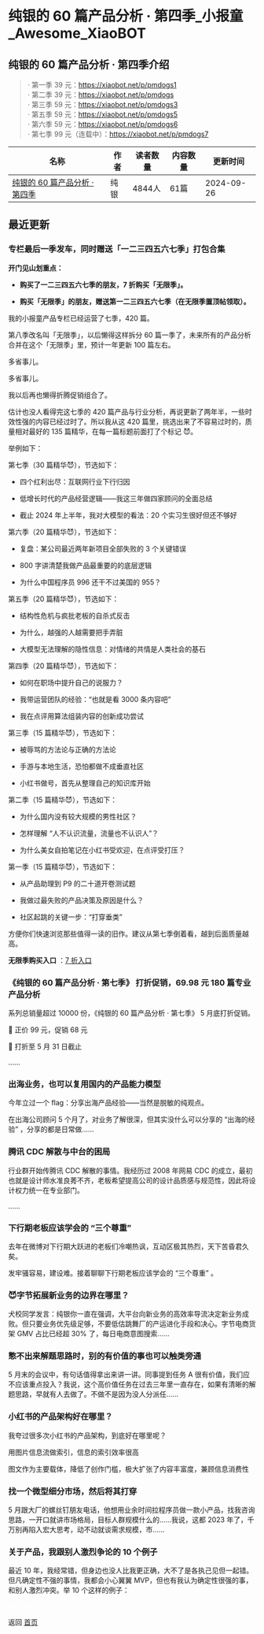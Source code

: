 # 纯银的 60 篇产品分析 · 第四季_小报童_Awesome_XiaoBOT

## 纯银的 60 篇产品分析 · 第四季介绍
> · 第一季 39 元：https://xiaobot.net/p/pmdogs1    
· 第二季 39 元：https://xiaobot.net/p/pmdogs    
· 第三季 59 元：https://xiaobot.net/p/pmdogs3    
· 第五季 59 元：https://xiaobot.net/p/pmdogs5    
· 第六季 59 元：https://xiaobot.net/p/pmdogs6    
· 第七季 99 元（连载中）：https://xiaobot.net/p/pmdogs7  
  


|名称|作者|读者数量|内容数量|更新时间|
|---|---|---|---|---|
|[纯银的 60 篇产品分析 · 第四季](https://xiaobot.net/p/pmdogs4?refer=0b133df9-27dc-423b-8101-639049001c13)|纯银|4844人|61篇|2024-09-26|

## 最近更新
### 专栏最后一季发车，同时赠送「一二三四五六七季」打包合集

**开门见山划重点：**

  * **购买了一二三四五六七季的朋友，7 折购买「无限季」。**

  * **购买「无限季」的朋友，赠送第一二三四五六七季（在无限季置顶帖领取）。**

我的小报童产品专栏已经运营了七季，420 篇。

第八季改名叫「无限季」，以后懒得这样拆分 60 篇一季了，未来所有的产品分析合并在这个「无限季」里，预计一年更新 100 篇左右。

多省事儿。

多省事儿。

我以后再也懒得折腾促销组合了。

估计也没人看得完这七季的 420 篇产品与行业分析，再说更新了两年半，一些时效性强的内容已经过时了。所以我从这 420
篇里，挑选出来了不容易过时的，质量相对最好的 135 篇精华，在每一篇标题前面打了个标记 😈。

举例如下：

第七季（30 篇精华😈），节选如下：

  * 四个红利出尽：互联网行业下行归因

  * 低增长时代的产品经营逻辑——我这三年做四家顾问的全面总结

  * 截止 2024 年上半年，我对大模型的看法：20 个实习生很好但还不够好

第六季（20 篇精华😈），节选如下：

  * 复盘：某公司最近两年新项目全部失败的 3 个关键错误

  * 800 字讲清楚我做产品最重要的的底层逻辑

  * 为什么中国程序员 996 还干不过美国的 955？

第五季（20 篇精华😈），节选如下：

  * 结构性危机与疯批老板的自杀式反击

  * 为什么，越强的人越需要把手弄脏

  * 大模型无法理解的隐性信息：对情绪的共情是人类社会的基石

第四季（20 篇精华😈），节选如下：

  * 如何在职场中提升自己的说服力？

  * 我带运营团队的经验：“也就是看 3000 条内容吧”

  * 我在点评用算法组装内容的创新成功尝试

第三季（15 篇精华😈），节选如下：

  * 被辱骂的方法论与正确的方法论

  * 手游与本地生活，恐怕都做不成垂直社区

  * 小红书做号，首先从整理自己的知识库开始

第二季（15 篇精华😈），节选如下：

  * 为什么国内没有较大规模的男性社区？

  * 怎样理解 “人不认识流量，流量也不认识人”？

  * 为什么美女自拍笔记在小红书受欢迎，在点评受打压？

第一季（15 篇精华😈），节选如下：

  * 从产品助理到 P9 的二十道开卷测试题

  * 我做过最失败的产品决策及原因是什么？

  * 社区起跳的关键一步：“打穿垂类”

方便你们快速浏览那些值得一读的旧作。建议从第七季倒着看，越到后面质量越高。

**无限季购买入口** ：[7
折入口](https://xiaobot.net/coupon/430989c4-4740-48d0-af36-3dde0e7b0be4)

### 《纯银的 60 篇产品分析 · 第七季》 打折促销，69.98 元 180 篇专业产品分析

系列总销量超过 10000 份，《纯银的 60 篇产品分析 · 第七季》 5 月底打折促销。

🎉 正价 99 元，促销 68 元

🎉 打折至 5 月 31 日截止

......

### 出海业务，也可以复用国内的产品能力模型

今年立过一个 flag：分享出海产品经验——当然是脱敏的纯观点。

在出海公司顾问 5 个月了，对业务了解很深，但其实没什么可以分享的 “出海的经验” ，分享的都是日常做......

### 腾讯 CDC 解散与中台的困局

行业群开始传腾讯 CDC 解散的事情。我经历过 2008 年网易 CDC
的成立，最初也就是设计师水准良莠不齐，老板希望提高公司的设计品质感与规范性，因此将设计权力统一在专业部门。

......

### 下行期老板应该学会的 “三个尊重”

去年在微博对下行期大跃进的老板们冷嘲热讽，互动区极其热烈，天下苦昏君久矣。

发牢骚容易，建设难。接着聊聊下行期老板应该学会的 “三个尊重” 。

### 😈字节拓展新业务的边界在哪里？

犬校同学发言：纯银你一直在强调，大平台向新业务的高效率导流决定新业务成败。但只要业务优先级足够，不要低估跳舞厂的产运进化手段和决心。字节电商货架 GMV
占比已经超 30% 了，每日电商意图搜索......

### 憋不出来解题思路时，别的有价值的事也可以触类旁通

5 月末的会议中，有句话值得拿出来讲一讲。同事提到任务 A
很有价值，我们应不应该重点投入？我说，这个高价值任务在过去三年里一直存在，如果有清晰的解题思路，早就有人去做了。不做不是因为没人分派任......

### 小红书的产品架构好在哪里？

我夸过很多次小红书的产品架构，到底好在哪里呢？

用图片信息流做索引，信息的索引效率很高

图文作为主要载体，降低了创作门槛，极大扩张了内容丰富度，兼顾信息消费性

### 找一个微型细分市场，然后将其打穿

5 月跟大厂的螺丝钉朋友电话，他想用业余时间拉程序员做一款小产品，找我咨询思路，一开口就讲市场格局，目标人群规模什么的……我说，这都 2023
年了，千万别再陷入宏大思考，动不动就谈需求规模，市......

### 关于产品，我跟别人激烈争论的 10 个例子

最近 10 年，我经常错，但身边也没人比我更正确，大不了是各执己见但一起错。但凡确定性不强的事情，我都会小心翼翼
MVP，但也有我认为确定性很强的事，和别人激烈冲突。举 10 个这样的例子：


<a href="https://github.com/Reno9527/awesome-xiaobot" style="color: white; text-decoration: none;">awesome-xiaobot</a>

返回 [首页](../README.md)
